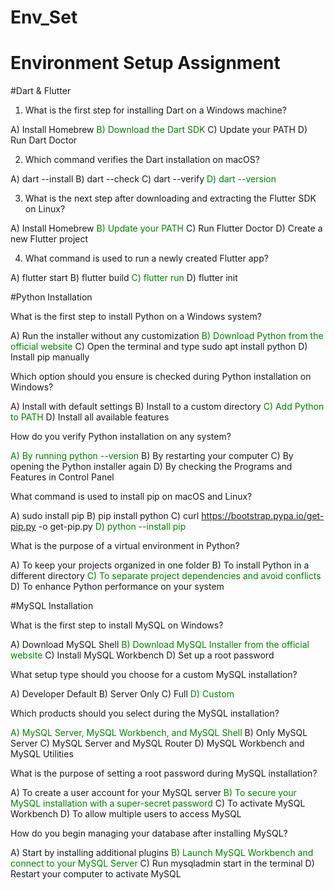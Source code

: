 # Env_Set

# Environment Setup Assignment

#Dart & Flutter

1. What is the first step for installing Dart on a Windows machine?

A) Install Homebrew
<h style ="color: green">B) Download the Dart SDK</h>
C) Update your PATH
D) Run Dart Doctor


2. Which command verifies the Dart installation on macOS?

A) dart --install
B) dart --check
C) dart --verify
<h style ="color: green">D) dart --version</h>


3. What is the next step after downloading and extracting the Flutter SDK on Linux?

A) Install Homebrew
<h style ="color: green">B) Update your PATH</h>
C) Run Flutter Doctor
D) Create a new Flutter project


4. What command is used to run a newly created Flutter app?

A) flutter start
B) flutter build
<h style ="color: green">C) flutter run</h>
D) flutter init


#Python Installation

What is the first step to install Python on a Windows system?

A) Run the installer without any customization
<h style ="color: green">B) Download Python from the official website</h>
C) Open the terminal and type sudo apt install python
D) Install pip manually

Which option should you ensure is checked during Python installation on Windows?

A) Install with default settings
B) Install to a custom directory
<h style ="color: green">C) Add Python to PATH</h>
D) Install all available features

How do you verify Python installation on any system?

<h style ="color: green">A) By running python --version</h>
B) By restarting your computer
C) By opening the Python installer again
D) By checking the Programs and Features in Control Panel

What command is used to install pip on macOS and Linux?

A) sudo install pip
B) pip install python
C) curl https://bootstrap.pypa.io/get-pip.py -o get-pip.py
<h style ="color: green">D) python --install pip</h>

What is the purpose of a virtual environment in Python?

A) To keep your projects organized in one folder
B) To install Python in a different directory
<h style ="color: green">C) To separate project dependencies and avoid conflicts</h>
D) To enhance Python performance on your system

#MySQL Installation

What is the first step to install MySQL on Windows?

A) Download MySQL Shell
<h style ="color: green">B) Download MySQL Installer from the official website</h>
C) Install MySQL Workbench
D) Set up a root password

What setup type should you choose for a custom MySQL installation?

A) Developer Default
B) Server Only
C) Full
<h style ="color: green">D) Custom</h>

Which products should you select during the MySQL installation?

<h style ="color: green">A) MySQL Server, MySQL Workbench, and MySQL Shell</h>
B) Only MySQL Server
C) MySQL Server and MySQL Router
D) MySQL Workbench and MySQL Utilities

What is the purpose of setting a root password during MySQL installation?

A) To create a user account for your MySQL server
<h style ="color: green">B) To secure your MySQL installation with a super-secret password</h>
C) To activate MySQL Workbench
D) To allow multiple users to access MySQL

How do you begin managing your database after installing MySQL?

A) Start by installing additional plugins
<h style ="color: green">B) Launch MySQL Workbench and connect to your MySQL Server</h>
C) Run mysqladmin start in the terminal
D) Restart your computer to activate MySQL
